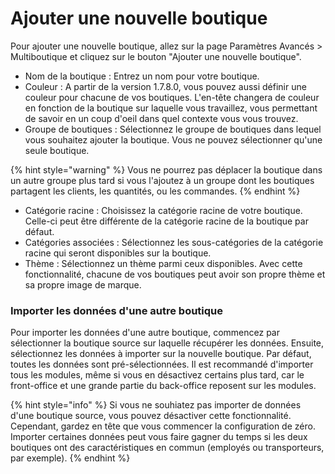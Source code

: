 # Ajouter une nouvelle boutique

Pour ajouter une nouvelle boutique, allez sur la page Paramètres Avancés > Multiboutique et cliquez sur le bouton "Ajouter une nouvelle boutique".&#x20;

* Nom de la boutique : Entrez un nom pour votre boutique.&#x20;
* Couleur : A partir de la version 1.7.8.0, vous pouvez aussi définir une couleur pour chacune de vos boutiques. L'en-tête changera de couleur en fonction de la boutique sur laquelle vous travaillez, vous permettant de savoir en un coup d'oeil dans quel contexte vous vous trouvez.&#x20;
* Groupe de boutiques : Sélectionnez le groupe de boutiques dans lequel vous souhaitez ajouter la boutique. Vous ne pouvez sélectionner qu'une seule boutique.&#x20;

{% hint style="warning" %}
Vous ne pourrez pas déplacer la boutique dans un autre groupe plus tard si vous l'ajoutez à un groupe dont les boutiques partagent les clients, les quantités, ou les commandes.
{% endhint %}

* Catégorie racine : Choisissez la catégorie racine de votre boutique. Celle-ci peut être différente de la catégorie racine de la boutique par défaut.&#x20;
* Catégories associées : Sélectionnez les sous-catégories de la catégorie racine qui seront disponibles sur la boutique.&#x20;
* Thème : Sélectionnez un thème parmi ceux disponibles. Avec cette fonctionnalité, chacune de vos boutiques peut avoir son propre thème et sa propre image de marque.&#x20;

### Importer les données d'une autre boutique&#x20;

Pour importer les données d'une autre boutique, commencez par sélectionner la boutique source sur laquelle récupérer les données. Ensuite, sélectionnez les données à importer sur la nouvelle boutique. Par défaut, toutes les données sont pré-sélectionnées. Il est recommandé d'importer tous les modules, même si vous en désactivez certains plus tard, car le front-office et une grande partie du back-office reposent sur les modules.

{% hint style="info" %}
Si vous ne souhiatez pas importer de données d'une boutique source, vous pouvez désactiver cette fonctionnalité. Cependant, gardez en tête que vous commencer la configuration de zéro. Importer certaines données peut vous faire gagner du temps si les deux boutiques ont des caractéristiques en commun (employés ou transporteurs, par exemple).
{% endhint %}
